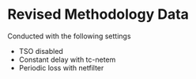 # Revised Methodology Data 

Conducted with the following settings

- TSO disabled
- Constant delay with tc-netem
- Periodic loss with netfilter